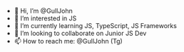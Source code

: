 - 👋 Hi, I’m @GullJohn
- 👀 I’m interested in JS
- 🌱 I’m currently learning JS, TypeScript, JS Frameworks
- 💞️ I’m looking to collaborate on Junior JS Dev
- 📫 How to reach me: @GullJohn (Tg)

<!---
GullJohn/GullJohn is a ✨ special ✨ repository because its `README.md` (this file) appears on your GitHub profile.
You can click the Preview link to take a look at your changes.
--->
